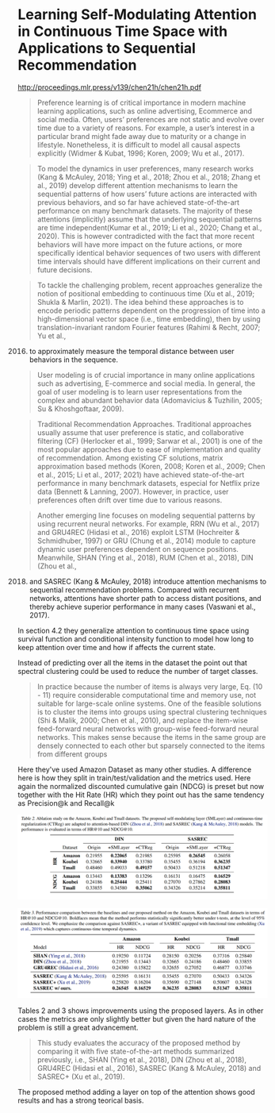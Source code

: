 # Learning Self-Modulating Attention in Continuous Time Space with Applications to Sequential Recommendation

http://proceedings.mlr.press/v139/chen21h/chen21h.pdf

> Preference learning is of critical importance in modern machine learning applications, such as online advertising, Ecommerce and social media. Often, users’ preferences are
not static and evolve over time due to a variety of reasons. For example, a user’s interest in a particular brand might fade away due to maturity or a change in lifestyle. Nonetheless, it is difficult to model all causal aspects explicitly
(Widmer & Kubat, 1996; Koren, 2009; Wu et al., 2017).

> To model the dynamics in user preferences, many research
works (Kang & McAuley, 2018; Ying et al., 2018; Zhou
et al., 2018; Zhang et al., 2019) develop different attention
mechanisms to learn the sequential patterns of how users’
future actions are interacted with previous behaviors, and
so far have achieved state-of-the-art performance on many
benchmark datasets. The majority of these attentions (implicitly) assume that the underlying sequential patterns are
time independent(Kumar et al., 2019; Li et al., 2020; Chang
et al., 2020). This is however contradicted with the fact that
more recent behaviors will have more impact on the future
actions, or more specifically identical behavior sequences of
two users with different time intervals should have different
implications on their current and future decisions.

> To tackle the challenging problem, recent approaches generalize the notion of positional embedding to continuous time
(Xu et al., 2019; Shukla & Marlin, 2021). The idea behind
these approaches is to encode periodic patterns dependent on
the progression of time into a high-dimensional vector space
(i.e., time embedding), then by using translation-invariant
random Fourier features (Rahimi & Recht, 2007; Yu et al.,
2016) to approximately measure the temporal distance between user behaviors in the sequence.

> User modeling is of crucial importance in many online applications such as advertising, E-commerce and social media.
In general, the goal of user modeling is to learn user representations from the complex and abundant behavior data
(Adomavicius & Tuzhilin, 2005; Su & Khoshgoftaar, 2009).

> Traditional Recommendation Approaches. Traditional
approaches usually assume that user preference is static,
and collaborative filtering (CF) (Herlocker et al., 1999; Sarwar et al., 2001) is one of the most popular approaches due
to ease of implementation and quality of recommendation.
Among existing CF solutions, matrix approximation based
methods (Koren, 2008; Koren et al., 2009; Chen et al., 2015;
Li et al., 2017; 2021) have achieved state-of-the-art performance in many benchmark datasets, especial for Netflix
prize data (Bennett & Lanning, 2007). However, in practice,
user preferences often drift over time due to various reasons.

> Another emerging line focuses on modeling sequential patterns by using recurrent neural networks. For example, RRN
(Wu et al., 2017) and GRU4REC (Hidasi et al., 2016) exploit
LSTM (Hochreiter & Schmidhuber, 1997) or GRU (Chung
et al., 2014) module to capture dynamic user preferences
dependent on sequence positions. Meanwhile, SHAN (Ying
et al., 2018), RUM (Chen et al., 2018), DIN (Zhou et al.,
2018) and SASREC (Kang & McAuley, 2018) introduce
attention mechanisms to sequential recommendation problems. Compared with recurrent networks, attentions have
shorter path to access distant positions, and thereby achieve
superior performance in many cases (Vaswani et al., 2017).

In section 4.2 they generalize attention to continuous time space using survival function and conditional intensity function to model how long to keep attention over time and how if affects the current state.

Instead of predicting over all the items in the dataset the point out that spectral clustering could be used to reduce the number of target classes.

> In practice because the number of items is always
very large, Eq. (10 - 11) require considerable computational
time and memory use, not suitable for large-scale online
systems. One of the feasible solutions is to cluster the
items into groups using spectral clustering techniques (Shi
& Malik, 2000; Chen et al., 2010), and replace the item-wise
feed-forward neural networks with group-wise feed-forward
neural networks. This makes sense because the items in the
same group are densely connected to each other but sparsely
connected to the items from different groups

Here they've used Amazon Dataset as many other studies. A difference here is how they split in train/test/validation and the metrics used. Here again the normalized discounted cumulative gain (NDCG) is preset but now together with the Hit Rate (HR) which they point out has the same tendency as Precision@k and Recall@k

![](../assets/2021-08-24-22-07-00.png)

![](../assets/2021-08-24-22-07-16.png)

Tables 2 and 3 shows improvements using the proposed layers. As in other cases the metrics are only slightly better but given the hard nature of the problem is still a great advancement.

> This study evaluates the accuracy of the proposed method by
comparing it with five state-of-the-art methods summarized
previously, i.e., SHAN (Ying et al., 2018), DIN (Zhou et al.,
2018), GRU4REC (Hidasi et al., 2016), SASREC (Kang
& McAuley, 2018) and SASREC+ (Xu et al., 2019).

The proposed method adding a layer on top of the attention shows good results and has a strong teorical basis. 